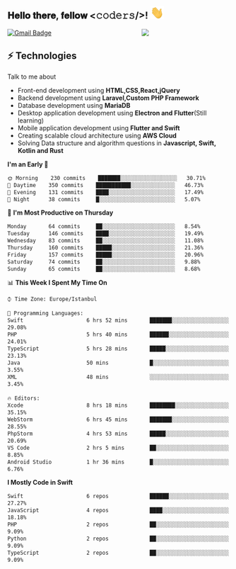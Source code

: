 <h2> 𝐇𝐞𝐥𝐥𝐨 𝐭𝐡𝐞𝐫𝐞, 𝐟𝐞𝐥𝐥𝐨𝐰 <𝚌𝚘𝚍𝚎𝚛𝚜/>! <img src="https://raw.githubusercontent.com/ABSphreak/ABSphreak/master/gifs/Hi.gif" width="30px"></h2>

<img align='right' src='https://user-images.githubusercontent.com/5713670/87202985-820dcb80-c2b6-11ea-9f56-7ec461c497c3.gif' width='200"'>

[![Gmail Badge](https://img.shields.io/badge/-osein.wtr@gmail.com-c14438?style=flat-square&logo=Gmail&logoColor=white&link=mailto:osein.wtr@gmail.com)](mailto:osein.wtr@gmail.com)


## ⚡ Technologies
Talk to me about
- Front-end development using **HTML,CSS,React,jQuery**
- Backend development using **Laravel,Custom PHP Framework**
- Database development using **MariaDB**
- Desktop application development using **Electron and Flutter**(Still learning)
- Mobile application development using **Flutter and Swift**
- Creating scalable cloud architecture using **AWS Cloud**
- Solving Data structure and algorithm questions in **Javascript, Swift, Kotlin and Rust**

<!--## Hello World!! 🤔
- 💬 Ask me about anything an everything.
- 📫 Read my blogs: [Harsh Blog](https://harshblog.xyz)
- 🎯 Portfolio site: [Portfolio](https://harshkumarkhatri.github.io/Portfolio-Site/index.html)
- 🔔 Subscribe:- [Harsh Kumar Khatri](https://www.youtube.com/channel/UCKNtMU9M559bmXxKoT6YeJw)
- ⚡ Fun fact: Internet users blink less than usual.-->

<!--START_SECTION:waka-->
**I'm an Early 🐤** 

```text
🌞 Morning    230 commits    ███████░░░░░░░░░░░░░░░░░░   30.71% 
🌆 Daytime    350 commits    ███████████░░░░░░░░░░░░░░   46.73% 
🌃 Evening    131 commits    ████░░░░░░░░░░░░░░░░░░░░░   17.49% 
🌙 Night      38 commits     █░░░░░░░░░░░░░░░░░░░░░░░░   5.07%

```
📅 **I'm Most Productive on Thursday** 

```text
Monday       64 commits     ██░░░░░░░░░░░░░░░░░░░░░░░   8.54% 
Tuesday      146 commits    ████░░░░░░░░░░░░░░░░░░░░░   19.49% 
Wednesday    83 commits     ██░░░░░░░░░░░░░░░░░░░░░░░   11.08% 
Thursday     160 commits    █████░░░░░░░░░░░░░░░░░░░░   21.36% 
Friday       157 commits    █████░░░░░░░░░░░░░░░░░░░░   20.96% 
Saturday     74 commits     ██░░░░░░░░░░░░░░░░░░░░░░░   9.88% 
Sunday       65 commits     ██░░░░░░░░░░░░░░░░░░░░░░░   8.68%

```


📊 **This Week I Spent My Time On** 

```text
⌚︎ Time Zone: Europe/Istanbul

💬 Programming Languages: 
Swift                    6 hrs 52 mins       ███████░░░░░░░░░░░░░░░░░░   29.08% 
PHP                      5 hrs 40 mins       ██████░░░░░░░░░░░░░░░░░░░   24.01% 
TypeScript               5 hrs 28 mins       █████░░░░░░░░░░░░░░░░░░░░   23.13% 
Java                     50 mins             █░░░░░░░░░░░░░░░░░░░░░░░░   3.55% 
XML                      48 mins             ░░░░░░░░░░░░░░░░░░░░░░░░░   3.45%

🔥 Editors: 
Xcode                    8 hrs 18 mins       ████████░░░░░░░░░░░░░░░░░   35.15% 
WebStorm                 6 hrs 45 mins       ███████░░░░░░░░░░░░░░░░░░   28.55% 
PhpStorm                 4 hrs 53 mins       █████░░░░░░░░░░░░░░░░░░░░   20.69% 
VS Code                  2 hrs 5 mins        ██░░░░░░░░░░░░░░░░░░░░░░░   8.85% 
Android Studio           1 hr 36 mins        █░░░░░░░░░░░░░░░░░░░░░░░░   6.76%

```

**I Mostly Code in Swift** 

```text
Swift                    6 repos             ██████░░░░░░░░░░░░░░░░░░░   27.27% 
JavaScript               4 repos             ████░░░░░░░░░░░░░░░░░░░░░   18.18% 
PHP                      2 repos             ██░░░░░░░░░░░░░░░░░░░░░░░   9.09% 
Python                   2 repos             ██░░░░░░░░░░░░░░░░░░░░░░░   9.09% 
TypeScript               2 repos             ██░░░░░░░░░░░░░░░░░░░░░░░   9.09%

```



<!--END_SECTION:waka-->
